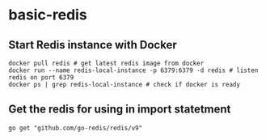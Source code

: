 # basic-redis

## Start Redis instance with Docker
```console
docker pull redis # get latest redis image from docker
docker run --name redis-local-instance -p 6379:6379 -d redis # listen redis on port 6379
docker ps | grep redis-local-instance # check if docker is ready
```

## Get the redis for using in import statetment
```console
go get "github.com/go-redis/redis/v9"
```